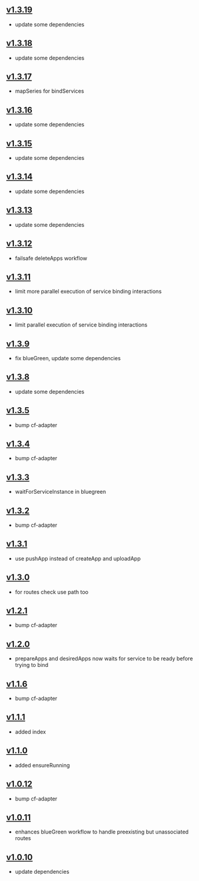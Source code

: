 ## [v1.3.19](https://github.com/push2cloud/cf-workflows/compare/v1.3.18...v1.3.19)
- update some dependencies

## [v1.3.18](https://github.com/push2cloud/cf-workflows/compare/v1.3.17...v1.3.18)
- update some dependencies

## [v1.3.17](https://github.com/push2cloud/cf-workflows/compare/v1.3.16...v1.3.17)
- mapSeries for bindServices

## [v1.3.16](https://github.com/push2cloud/cf-workflows/compare/v1.3.15...v1.3.16)
- update some dependencies

## [v1.3.15](https://github.com/push2cloud/cf-workflows/compare/v1.3.14...v1.3.15)
- update some dependencies

## [v1.3.14](https://github.com/push2cloud/cf-workflows/compare/v1.3.13...v1.3.14)
- update some dependencies

## [v1.3.13](https://github.com/push2cloud/cf-workflows/compare/v1.3.12...v1.3.13)
- update some dependencies

## [v1.3.12](https://github.com/push2cloud/cf-workflows/compare/v1.3.11...v1.3.12)
- failsafe deleteApps workflow

## [v1.3.11](https://github.com/push2cloud/cf-workflows/compare/v1.3.10...v1.3.11)
- limit more parallel execution of service binding interactions

## [v1.3.10](https://github.com/push2cloud/cf-workflows/compare/v1.3.9...v1.3.10)
- limit parallel execution of service binding interactions

## [v1.3.9](https://github.com/push2cloud/cf-workflows/compare/v1.3.8...v1.3.9)
- fix blueGreen, update some dependencies

## [v1.3.8](https://github.com/push2cloud/cf-workflows/compare/v1.3.5...v1.3.8)
- update some dependencies

## [v1.3.5](https://github.com/push2cloud/cf-workflows/compare/v1.3.4...v1.3.5)
- bump cf-adapter

## [v1.3.4](https://github.com/push2cloud/cf-workflows/compare/v1.3.3...v1.3.4)
- bump cf-adapter

## [v1.3.3](https://github.com/push2cloud/cf-workflows/compare/v1.3.2...v1.3.3)
- waitForServiceInstance in bluegreen

## [v1.3.2](https://github.com/push2cloud/cf-workflows/compare/v1.3.1...v1.3.2)
- bump cf-adapter

## [v1.3.1](https://github.com/push2cloud/cf-workflows/compare/v1.3.0...v1.3.1)
- use pushApp instead of createApp and uploadApp

## [v1.3.0](https://github.com/push2cloud/cf-workflows/compare/v1.2.1...v1.3.0)
- for routes check use path too

## [v1.2.1](https://github.com/push2cloud/cf-workflows/compare/v1.2.0...v1.2.1)
- bump cf-adapter

## [v1.2.0](https://github.com/push2cloud/cf-workflows/compare/v1.1.6...v1.2.0)
- prepareApps and desiredApps now waits for service to be ready before trying to bind

## [v1.1.6](https://github.com/push2cloud/cf-workflows/compare/v1.1.1...v1.1.6)
- bump cf-adapter

## [v1.1.1](https://github.com/push2cloud/cf-workflows/compare/v1.1.0...v1.1.1)
- added index

## [v1.1.0](https://github.com/push2cloud/cf-workflows/compare/v1.0.12...v1.1.0)
- added ensureRunning

## [v1.0.12](https://github.com/push2cloud/cf-workflows/compare/v1.0.11...v1.0.12)
- bump cf-adapter

## [v1.0.11](https://github.com/push2cloud/cf-workflows/compare/v1.0.10...v1.0.11)
- enhances blueGreen workflow to handle preexisting but unassociated routes

## [v1.0.10](https://github.com/push2cloud/cf-workflows/compare/v1.0.0...v1.0.10)
- update dependencies
